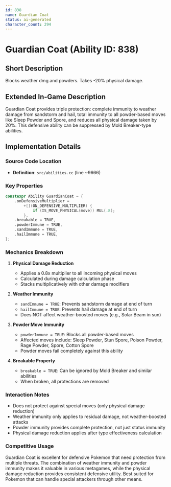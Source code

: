 ```yaml
---
id: 838
name: Guardian Coat
status: ai-generated
character_count: 294
---
```


# Guardian Coat (Ability ID: 838)

## Short Description
Blocks weather dmg and powders. Takes -20% physical damage.

## Extended In-Game Description
Guardian Coat provides triple protection: complete immunity to weather damage from sandstorm and hail, total immunity to all powder-based moves like Sleep Powder and Spore, and reduces all physical damage taken by 20%. This defensive ability can be suppressed by Mold Breaker-type abilities.

## Implementation Details

### Source Code Location
- **Definition**: `src/abilities.cc` (line ~9666)

### Key Properties
```cpp
constexpr Ability GuardianCoat = {
    .onDefensiveMultiplier =
        +[](ON_DEFENSIVE_MULTIPLIER) {
            if (IS_MOVE_PHYSICAL(move)) MUL(.8);
        },
    .breakable = TRUE,
    .powderImmune = TRUE,
    .sandImmune = TRUE,
    .hailImmune = TRUE,
};
```

### Mechanics Breakdown

1. **Physical Damage Reduction**
   - Applies a 0.8x multiplier to all incoming physical moves
   - Calculated during damage calculation phase
   - Stacks multiplicatively with other damage modifiers

2. **Weather Immunity**
   - `sandImmune = TRUE`: Prevents sandstorm damage at end of turn
   - `hailImmune = TRUE`: Prevents hail damage at end of turn
   - Does NOT affect weather-boosted moves (e.g., Solar Beam in sun)

3. **Powder Move Immunity**
   - `powderImmune = TRUE`: Blocks all powder-based moves
   - Affected moves include: Sleep Powder, Stun Spore, Poison Powder, Rage Powder, Spore, Cotton Spore
   - Powder moves fail completely against this ability

4. **Breakable Property**
   - `breakable = TRUE`: Can be ignored by Mold Breaker and similar abilities
   - When broken, all protections are removed

### Interaction Notes
- Does not protect against special moves (only physical damage reduction)
- Weather immunity only applies to residual damage, not weather-boosted attacks
- Powder immunity provides complete protection, not just status immunity
- Physical damage reduction applies after type effectiveness calculation

### Competitive Usage
Guardian Coat is excellent for defensive Pokemon that need protection from multiple threats. The combination of weather immunity and powder immunity makes it valuable in various metagames, while the physical damage reduction provides consistent defensive utility. Best suited for Pokemon that can handle special attackers through other means.